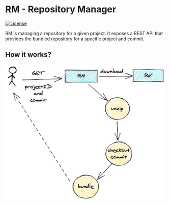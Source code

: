 # RM - Repository Manager

[![License](https://img.shields.io/badge/License-Apache%202.0-blue.svg)](https://opensource.org/licenses/Apache-2.0)

RM is managing a repository for a given project. It exposes a REST API that provides the bundled repository for a specific project and commit.

## How it works?

![](docs/flow.png)